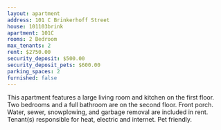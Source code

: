 ```yaml
---
layout: apartment
address: 101 C Brinkerhoff Street
house: 101103brink
apartment: 101C
rooms: 2 Bedroom
max_tenants: 2
rent: $2750.00
security_deposit: $500.00
security_deposit_pets: $600.00
parking_spaces: 2
furnished: false
---
```

This apartment features a large living room and kitchen on the first floor. Two bedrooms and a full bathroom
are on the second floor. Front porch. Water, sewer, snowplowing, and garbage removal are included in rent. Tenant(s)
responsible for heat, electric and internet. Pet friendly.
